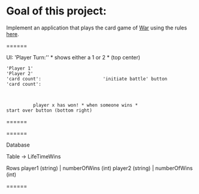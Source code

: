# Goal of this project:

Implement an application that plays the card game of [War](https://en.wikipedia.org/wiki/War_(card_game)) using the rules [here](https://bicyclecards.com/how-to-play/war/).


======

UI:
                        'Player Turn:''  * shows either a 1 or 2 * (top center)

    'Player 1'                                                                    'Player 2'
    'card count':                       'initiate battle' button                  'card count':



              player x has won! * when someone wins *                      start over button (bottom right)


======


======



Database

Table
-> LifeTimeWins

Rows
player1 (string) | numberOfWins (int)
player2 (string) | numberOfWins (int)



======
